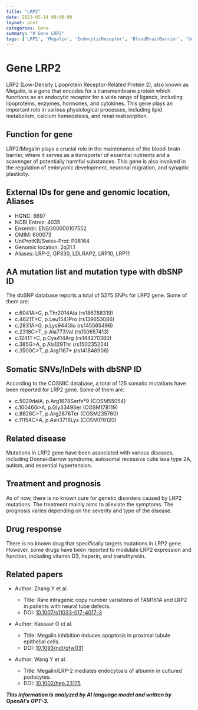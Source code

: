 ```yaml
---
title: "LRP2"
date: 2023-05-14 00:00:00
layout: post
categories: Gene
summary: "# Gene LRP2"
tags: ['LRP2', 'Megalin', 'EndocyticReceptor', 'BloodBrainBarrier', 'GeneticDisorders', 'Treatment', 'Prognosis', 'DrugResponse']
---
```


# Gene LRP2

LRP2 (Low-Density Lipoprotein Receptor-Related Protein 2), also known as Megalin, is a gene that encodes for a transmembrane protein which functions as an endocytic receptor for a wide range of ligands, including lipoproteins, enzymes, hormones, and cytokines. This gene plays an important role in various physiological processes, including lipid metabolism, calcium homeostasis, and renal reabsorption. 

## Function for gene

LRP2/Megalin plays a crucial role in the maintenance of the blood-brain barrier, where it serves as a transporter of essential nutrients and a scavenger of potentially harmful substances. This gene is also involved in the regulation of embryonic development, neuronal migration, and synaptic plasticity. 

## External IDs for gene and genomic location, Aliases

- HGNC: 6697
- NCBI Entrez: 4035
- Ensembl: ENSG00000107552
- OMIM: 600073
- UniProtKB/Swiss-Prot: P98164
- Genomic location: 2q31.1
- Aliases: LRP-2, GP330, LDLRAP2, LRP10, LRP11 

## AA mutation list and mutation type with dbSNP ID

The dbSNP database reports a total of 5275 SNPs for LRP2 gene. Some of them are:

- c.6041A>G, p.Thr2014Ala (rs186788319)
- c.4621T>C, p.Leu1541Pro (rs139653086)
- c.2831A>G, p.Lys944Glu (rs145565496)
- c.2318C>T, p.Ala773Val (rs150657413)
- c.1241T>C, p.Cys414Arg (rs144270380)
- c.385G>A, p.Ala129Thr (rs150235224)
- c.3500C>T, p.Arg1167* (rs141846906)

## Somatic SNVs/InDels with dbSNP ID

According to the COSMIC database, a total of 125 somatic mutations have been reported for LRP2 gene. Some of them are:

- c.5029delA, p.Arg1678Serfs*9 (COSM55054)
- c.10046G>A, p.Gly3349Ser (COSM178119)
- c.8626C>T, p.Arg2876Ter (COSM235760)
- c.11154C>A, p.Asn3718Lys (COSM178120)

## Related disease

Mutations in LRP2 gene have been associated with various diseases, including Donnai-Barrow syndrome, autosomal recessive cutis laxa type 2A, autism, and essential hypertension.

## Treatment and prognosis

As of now, there is no known cure for genetic disorders caused by LRP2 mutations. The treatment mainly aims to alleviate the symptoms. The prognosis varies depending on the severity and type of the disease. 

## Drug response

There is no known drug that specifically targets mutations in LRP2 gene. However, some drugs have been reported to modulate LRP2 expression and function, including vitamin D3, heparin, and transthyretin. 

## Related papers

- Author: Zhang Y et al.
  - Title: Rare intragenic copy number variations of FAM161A and LRP2 in patients with neural tube defects.
  - DOI: [10.1007/s11033-017-4017-3](https://doi.org/10.1007/s11033-017-4017-3)
  
- Author: Kassaar O et al.
  - Title: Megalin inhibition induces apoptosis in proximal tubule epithelial cells.
  - DOI: [10.1093/ndt/gfw031](https://doi.org/10.1093/ndt/gfw031)
  
- Author: Wang Y et al.
  - Title: Megalin/LRP-2 mediates endocytosis of albumin in cultured podocytes.
  - DOI: [10.1002/hep.23175](https://doi.org/10.1002/hep.23175)

**_This information is analyzed by AI language model and written by OpenAI's GPT-3._**